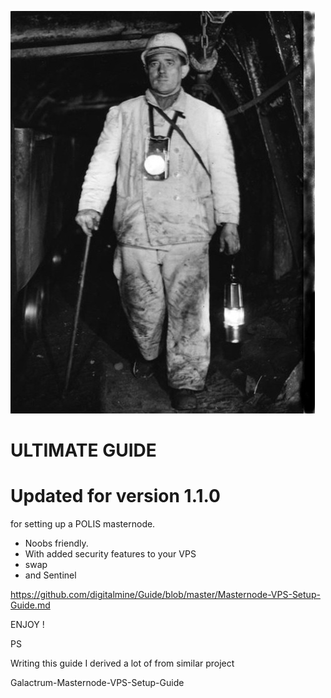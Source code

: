 ![Alt text](https://github.com/digitalmine/Guide/blob/master/digitalmine.jpg)


# ULTIMATE GUIDE
# Updated for version 1.1.0
 
 for setting up a POLIS masternode.
 * Noobs friendly.
 * With added security features to your VPS
 * swap
 * and Sentinel
 
 https://github.com/digitalmine/Guide/blob/master/Masternode-VPS-Setup-Guide.md
 
 
 ENJOY !
 
 PS
 
 Writing this guide I derived a lot of from similar project
 
 Galactrum-Masternode-VPS-Setup-Guide






